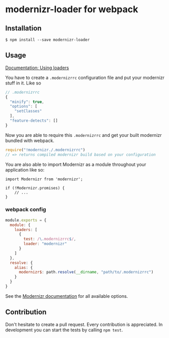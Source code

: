 # modernizr-loader for webpack

## Installation

```
$ npm install --save modernizr-loader
```

## Usage

[Documentation: Using loaders](http://webpack.github.io/docs/using-loaders.html)

You have to create a `.modernizrrc` configuration file and put your modernizr stuff in it. Like so

```javascript
// .modernizrrc
{
  "minify": true,
  "options": [
    "setClasses"
  ],
  "feature-detects": []
}
```

Now you are able to require this `.modernizrrc` and get your built modernizr bundled with webpack.

```javascript
require("!modernizr./.modernizrrc")
// => returns compiled modernizr build based on your configuration
```

You are also able to import Modernizr as a module throughout your application like so:

```javscript
import Modernizr from 'modernizr';

if (!Modernizr.promises) {
    // ...
}
```


### webpack config

```javascript
module.exports = {
  module: {
    loaders: [
      {
        test: /\.modernizrrc$/,
        loader: "modernizr"
      }
    ]
  },
  resolve: {
    alias: {
      modernizr$: path.resolve(__dirname, "path/to/.modernizrrc")
    }
  }
}
```

See the [Modernizr documentation](https://modernizr.com/docs) for all available options.

## Contribution

Don't hesitate to create a pull request. Every contribution is appreciated. In development you can start the tests by calling `npm test`.
